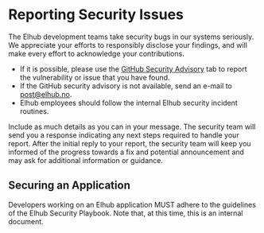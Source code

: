 # Reporting Security Issues

The Elhub development teams take security bugs in our systems seriously. We appreciate your efforts to responsibly
disclose your findings, and will make every effort to acknowledge your contributions.

* If it is possible, please use the [GitHub Security Advisory](https://github.com/elhub/elhub/security/advisories/new)
  tab to report the vulnerability or issue that you have found.
* If the GitHub security advisory is not available, send an e-mail to
  [post@elhub.no](mailto:post@elhub.no?subject=Security%20Advisory).
* Elhub employees should follow the internal Elhub security incident routines.

Include as much details as you can in your message. The security team will send you a response indicating any next
steps required to handle your report. After the initial reply to your report, the security team will keep you informed
of the progress towards a fix and potential announcement and may ask for additional information or guidance.

## Securing an Application

Developers working on an Elhub application MUST adhere to the guidelines of the Elhub Security Playbook. Note that,
at this time, this is an internal document.
